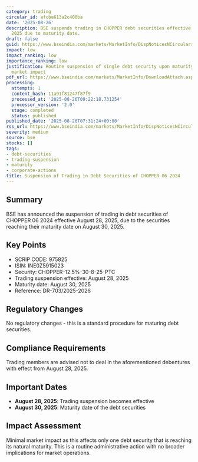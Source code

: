 ```yaml
---
category: trading
circular_id: afcbe613a2c400ba
date: '2025-08-26'
description: BSE suspends trading in CHOPPER debt securities effective August 28,
  2025 due to maturity date.
draft: false
guid: https://www.bseindia.com/markets/MarketInfo/DispNoticesNCirculars.aspx?Noticeid={C0E65605-A777-4112-994E-4A7CB48CC8B3}&noticeno=20250826-4&dt=08/26/2025&icount=4&totcount=8&flag=0
impact: low
impact_ranking: low
importance_ranking: low
justification: Routine suspension of single debt security upon maturity with limited
  market impact
pdf_url: https://www.bseindia.com/markets/MarketInfo/DownloadAttach.aspx?id=20250826-4&attachedId=
processing:
  attempts: 1
  content_hash: 11a91f81247f87f9
  processed_at: '2025-08-26T09:22:18.731254'
  processor_version: '2.0'
  stage: completed
  status: published
published_date: '2025-08-26T07:31:24+00:00'
rss_url: https://www.bseindia.com/markets/MarketInfo/DispNoticesNCirculars.aspx?Noticeid={C0E65605-A777-4112-994E-4A7CB48CC8B3}&noticeno=20250826-4&dt=08/26/2025&icount=4&totcount=8&flag=0
severity: medium
source: bse
stocks: []
tags:
- debt-securities
- trading-suspension
- maturity
- corporate-actions
title: Suspension of Trading in Debt Securities of CHOPPER 06 2024
---
```


## Summary

BSE has announced the suspension of trading in debt securities of CHOPPER 06 2024 effective August 28, 2025, due to the securities reaching their maturity date on August 30, 2025.

## Key Points

- SCRIP CODE: 975825
- ISIN: INE0Z5915023
- Security: CHOPPER-12.5%-30-8-25-PTC
- Trading suspension effective: August 28, 2025
- Maturity date: August 30, 2025
- Reference: DR-703/2025-2026

## Regulatory Changes

No regulatory changes - this is a standard procedure for maturing debt securities.

## Compliance Requirements

Trading members are advised not to deal in the aforementioned debentures with effect from August 28, 2025.

## Important Dates

- **August 28, 2025**: Trading suspension becomes effective
- **August 30, 2025**: Maturity date of the debt securities

## Impact Assessment

Minimal market impact as this affects only one debt security that is reaching its natural maturity. This is a routine administrative action with no broader implications for market operations.
